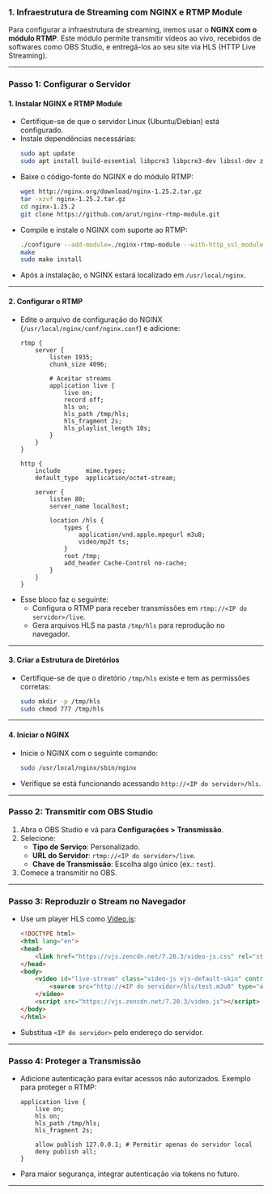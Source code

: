 ### **1. Infraestrutura de Streaming com NGINX e RTMP Module**

Para configurar a infraestrutura de streaming, iremos usar o **NGINX com o módulo RTMP**. Este módulo permite transmitir vídeos ao vivo, recebidos de softwares como OBS Studio, e entregá-los ao seu site via HLS (HTTP Live Streaming).

---

### **Passo 1: Configurar o Servidor**
#### **1. Instalar NGINX e RTMP Module**
- Certifique-se de que o servidor Linux (Ubuntu/Debian) está configurado. 
- Instale dependências necessárias:
  ```bash
  sudo apt update
  sudo apt install build-essential libpcre3 libpcre3-dev libssl-dev zlib1g-dev git
  ```
- Baixe o código-fonte do NGINX e do módulo RTMP:
  ```bash
  wget http://nginx.org/download/nginx-1.25.2.tar.gz
  tar -xzvf nginx-1.25.2.tar.gz
  cd nginx-1.25.2
  git clone https://github.com/arut/nginx-rtmp-module.git
  ```
- Compile e instale o NGINX com suporte ao RTMP:
  ```bash
  ./configure --add-module=./nginx-rtmp-module --with-http_ssl_module
  make
  sudo make install
  ```
- Após a instalação, o NGINX estará localizado em `/usr/local/nginx`.

---

#### **2. Configurar o RTMP**
- Edite o arquivo de configuração do NGINX (`/usr/local/nginx/conf/nginx.conf`) e adicione:
  ```nginx
  rtmp {
      server {
          listen 1935;
          chunk_size 4096;

          # Aceitar streams
          application live {
              live on;
              record off;
              hls on;
              hls_path /tmp/hls;
              hls_fragment 2s;
              hls_playlist_length 10s;
          }
      }
  }

  http {
      include       mime.types;
      default_type  application/octet-stream;

      server {
          listen 80;
          server_name localhost;

          location /hls {
              types {
                  application/vnd.apple.mpegurl m3u8;
                  video/mp2t ts;
              }
              root /tmp;
              add_header Cache-Control no-cache;
          }
      }
  }
  ```
- Esse bloco faz o seguinte:
  - Configura o RTMP para receber transmissões em `rtmp://<IP do servidor>/live`.
  - Gera arquivos HLS na pasta `/tmp/hls` para reprodução no navegador.

---

#### **3. Criar a Estrutura de Diretórios**
- Certifique-se de que o diretório `/tmp/hls` existe e tem as permissões corretas:
  ```bash
  sudo mkdir -p /tmp/hls
  sudo chmod 777 /tmp/hls
  ```

---

#### **4. Iniciar o NGINX**
- Inicie o NGINX com o seguinte comando:
  ```bash
  sudo /usr/local/nginx/sbin/nginx
  ```
- Verifique se está funcionando acessando `http://<IP do servidor>/hls`.

---

### **Passo 2: Transmitir com OBS Studio**
1. Abra o OBS Studio e vá para **Configurações > Transmissão**.
2. Selecione:
   - **Tipo de Serviço**: Personalizado.
   - **URL do Servidor**: `rtmp://<IP do servidor>/live`.
   - **Chave de Transmissão**: Escolha algo único (ex.: `test`).
3. Comece a transmitir no OBS.

---

### **Passo 3: Reproduzir o Stream no Navegador**
- Use um player HLS como [Video.js](https://videojs.com/):
  ```html
  <!DOCTYPE html>
  <html lang="en">
  <head>
      <link href="https://vjs.zencdn.net/7.20.3/video-js.css" rel="stylesheet" />
  </head>
  <body>
      <video id="live-stream" class="video-js vjs-default-skin" controls autoplay width="640" height="360">
          <source src="http://<IP do servidor>/hls/test.m3u8" type="application/x-mpegURL">
      </video>
      <script src="https://vjs.zencdn.net/7.20.3/video.js"></script>
  </body>
  </html>
  ```
- Substitua `<IP do servidor>` pelo endereço do servidor.

---

### **Passo 4: Proteger a Transmissão**
- Adicione autenticação para evitar acessos não autorizados. Exemplo para proteger o RTMP:
  ```nginx
  application live {
      live on;
      hls on;
      hls_path /tmp/hls;
      hls_fragment 2s;

      allow publish 127.0.0.1; # Permitir apenas do servidor local
      deny publish all;
  }
  ```
- Para maior segurança, integrar autenticação via tokens no futuro.

---
